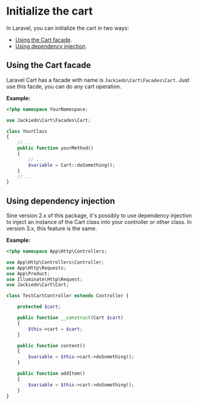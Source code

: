 # Initialize the cart
In Laravel, you can initialize the cart in two ways:

- [Using the Cart facade](#using-the-cart-facade).
- [Using dependency injection](#using-dependency-injection).

## Using the Cart facade
Laravel Cart has a facade with name is `Jackiedo\Cart\Facades\Cart`. Just use this facde, you can do any cart operation.

**Example:**

```php
<?php namespace YourNamespace;

use Jackiedo\Cart\Facades\Cart;

class YourClass
{
    // ...
    public function yourMethod()
    {
        // ...
        $variable = Cart::doSomething();
    }
    // ...
}
```

## Using dependency injection
Sine version 2.x of this package, it's possibly to use dependency injection to inject an instance of the Cart class into your controller or other class. In version 3.x, this feature is the same.

**Example:**

```php
<?php namespace App\Http\Controllers;

use App\Http\Controllers\Controller;
use App\Http\Requests;
use App\Product;
use Illuminate\Http\Request;
use Jackiedo\Cart\Cart;

class TestCartController extends Controller {

    protected $cart;

    public function __construct(Cart $cart)
    {
        $this->cart = $cart;
    }

    public function content()
    {
        $variable = $this->cart->doSomething();
    }

    public function addItem()
    {
        $variable = $this->cart->doSomething();
    }
}

```
